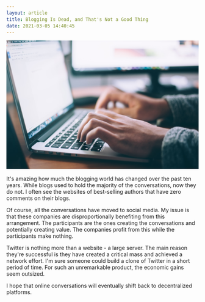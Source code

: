 ```yaml
---
layout: article
title: Blogging Is Dead, and That's Not a Good Thing
date: 2021-03-05 14:40:45
---
```

![](/assets/img/uploads/blog.jpg)

It's amazing how much the blogging world has changed over the past ten years.  While blogs used to hold the majority of the conversations, now they do not.  I often see the websites of best-selling authors that have zero comments on their blogs.

Of course, all the conversations have moved to social media.  My issue is that these companies are disproportionally benefiting from this arrangement.  The participants are the ones creating the conversations and potentially creating value.  The companies profit from this while the participants make nothing.

Twitter is nothing more than a website - a large server.  The main reason they're successful is they have created a critical mass and achieved a network effort.  I'm sure someone could build a clone of Twitter in a short period of time.  For such an unremarkable product, the economic gains seem outsized.

I hope that online conversations will eventually shift back to decentralized platforms.
